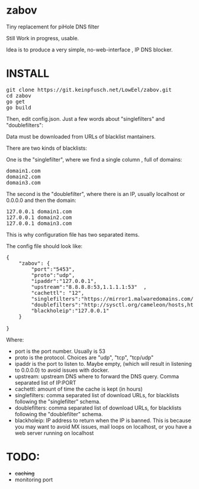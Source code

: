 # zabov

Tiny replacement for piHole DNS filter

Still Work in progress, usable.

Idea is to produce a very simple, no-web-interface , IP DNS blocker.

# INSTALL

<pre>
git clone https://git.keinpfusch.net/LowEel/zabov.git
cd zabov
go get
go build
</pre>

Then, edit config.json.
Just a few words about "singlefilters" and "doublefilters":

Data must be downloaded from URLs of blacklist mantainers.

There are two kinds of blacklists:

One is the "singlefilter", where we find a single column , full of domains:

<pre>
domain1.com
domain2.com
domain3.com
</pre>

The second is the "doublefilter", where there is an IP, usually localhost or 0.0.0.0 and then the domain:

<pre>
127.0.0.1 domain1.com
127.0.0.1 domain2.com
127.0.0.1 domain3.com
</pre>

This is why configuration file has two separated items.

The config file should look like:

<pre>
{
    "zabov": {  
        "port":"5453", 
        "proto":"udp", 
        "ipaddr":"127.0.0.1",
        "upstream":"8.8.8.8:53,1.1.1.1:53"  ,
        "cachettl": "12",
        "singlefilters":"https://mirror1.malwaredomains.com/files/justdomains, https://tspprs.com/dl/cl1" ,
        "doublefilters":"http://sysctl.org/cameleon/hosts,https://www.malwaredomainlist.com/hostslist/hosts.txt,https://adaway.org/hosts.txt", 
        "blackholeip":"127.0.0.1"
    }

}
</pre>

Where:

- port is the port number. Usually is 53
- proto is the protocol. Choices are "udp", "tcp", "tcp/udp"
- ipaddr is the port to listen to. Maybe empty, (which will result in listening to 0.0.0.0) to avoid issues with docker.
- upstream: upstream DNS where to forward the DNS query. Comma separated list of IP:PORT
- cachettl: amount of time the cache is kept (in hours)
- singlefilters: comma separated list of download URLs, for blacklists following the "singlefilter" schema.
- doublefilters: comma separated list of download URLs, for blacklists following the "doublefilter" schema.
- blackholeip: IP address to return when the IP is banned. This is because you may want to avoid MX issues, mail loops on localhost, or you have a web server running on localhost

# TODO:

- ~~caching~~
- monitoring port


